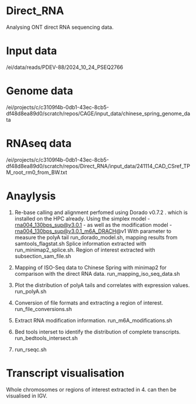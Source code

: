 # Direct_RNA
Analysing ONT direct RNA sequencing data.

# Input data
/ei/data/reads/PDEV-88/2024_10_24_PSEQ2766
# Genome data 
/ei/projects/c/c3109f4b-0db1-43ec-8cb5-df48d8ea89d0/scratch/repos/CAGE/input_data/chinese_spring_genome_data
# RNAseq data
/ei/projects/c/c3109f4b-0db1-43ec-8cb5-df48d8ea89d0/scratch/repos/Direct_RNA/input_data/241114_CAD_CSref_TPM_root_rm0_from_BW.txt

# Anaylysis
1. Re-base calling and alignment perfomed using Dorado v0.7.2 . which is installed on the HPC already.
Using the simplex model - rna004_130bps_sup@v3.0.1 - as well as the modification model - rna004_130bps_sup@v3.0.1_m6A_DRACH@v1
With parameter to measure the polyA tail
run_dorado_model.sh, mapping results from samtools_flagstat.sh Splice information extracted with run_minimap2_splice.sh. Region of interest extracted with subsection_sam_file.sh

2. Mapping of ISO-Seq data to Chinese Spring with minimap2 for comparison with the direct RNA data.
run_mapping_iso_seq_data.sh

3. Plot the distribution of polyA tails and correlates with expression values.  
run_polyA.sh

4. Conversion of file formats and extracting a region of interest. run_file_conversions.sh 

5. Extract RNA modification information. run_m6A_modifications.sh

6. Bed tools interset to identify the distribution of complete transcripts. run_bedtools_intersect.sh

7. run_rseqc.sh

# Transcript visualisation 
Whole chromosomes or regions of interest  extracted in 4. can then be visualised in IGV.  

